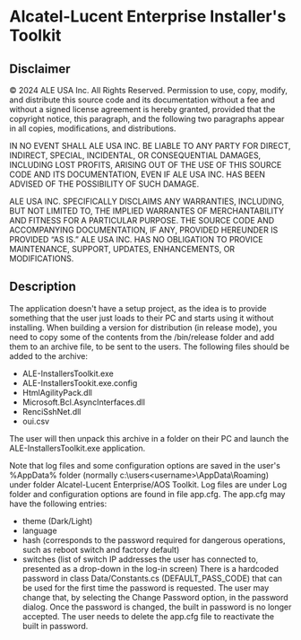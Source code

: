 # Alcatel-Lucent Enterprise Installer's Toolkit

## Disclaimer
© 2024 ALE USA Inc. All Rights Reserved. Permission to use, copy, modify, and distribute this source code and its documentation without a fee and without a signed license agreement is hereby granted, provided that the copyright notice, this paragraph, and the following two paragraphs appear in all copies, modifications, and distributions.
 
IN NO EVENT SHALL ALE USA INC. BE LIABLE TO ANY PARTY FOR DIRECT, INDIRECT, SPECIAL, INCIDENTAL, OR CONSEQUENTIAL DAMAGES, INCLUDING LOST PROFITS, ARISING OUT OF THE USE OF THIS SOURCE CODE AND ITS DOCUMENTATION, EVEN IF ALE USA INC. HAS BEEN ADVISED OF THE POSSIBILITY OF SUCH DAMAGE.
 
ALE USA INC. SPECIFICALLY DISCLAIMS ANY WARRANTIES, INCLUDING, BUT NOT LIMITED TO, THE IMPLIED WARRANTES OF MERCHANTABILITY AND FITNESS FOR A PARTICULAR PURPOSE. THE SOURCE CODE AND ACCOMPANYING DOCUMENTATION, IF ANY, PROVIDED HEREUNDER IS PROVIDED “AS IS.” ALE USA INC. HAS NO OBLIGATION TO PROVICE MAINTENANCE, SUPPORT, UPDATES, ENHANCEMENTS, OR MODIFICATIONS.

## Description
The application doesn't have a setup project, as the idea is to provide something that the user just loads to their PC and starts using it without installing.
When building a version for distribution (in release mode), you need to copy some of the contents from the /bin/release folder and add them to an archive file,
to be sent to the users. The following files should be added to the archive:
- ALE-InstallersToolkit.exe
- ALE-InstallersTookit.exe.config
- HtmlAgilityPack.dll
- Microsoft.Bcl.AsyncInterfaces.dll
- RenciSshNet.dll
- oui.csv

The user will then unpack this archive in a folder on their PC and launch the ALE-InstallersToolkit.exe application.

Note that log files and some configuration options are saved in the user's %AppData% folder (normally c:\users\<username>\AppData\Roaming) under folder
Alcatel-Lucent Enterprise/AOS Toolkit.
Log files are under Log folder and configuration options are found in file app.cfg.
The app.cfg may have the following entries:
- theme (Dark/Light)
- language
- hash (corresponds to the password required for dangerous operations, such as reboot switch and factory default)
- switches (list of switch IP addresses the user has connected to, presented as a drop-down in the log-in screen)
There is a hardcoded password in class Data/Constants.cs (DEFAULT_PASS_CODE) that can be used for the first time the password is requested.
The user may change that, by selecting the Change Password option, in the password dialog. Once the password is changed, the built in
password is no longer accepted. The user needs to delete the app.cfg file to reactivate the built in password.




